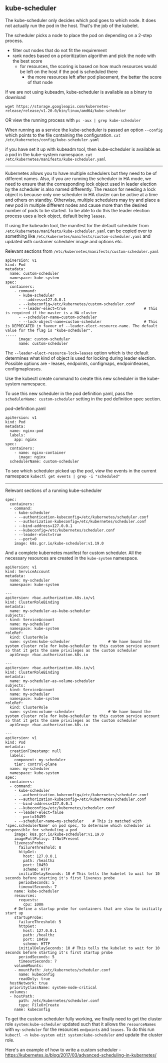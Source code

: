 ## kube-scheduler

The kube-scheduler only decides which pod goes to which node. It does not actually run the pod in the host. That's the job of the kubelet.

The scheduler picks a node to place the pod on depending on a 2-step process.
  - filter out nodes that do not fit the requirement
  - rank nodes based on a prioritization algorithm and pick the node with the best score
    - for resources, the scoring is based on how much resources would be left on the host if the pod is scheduled there
      - the more resources left after pod placement, the better the score of that node


If we are not using kubeadm, kube-scheduler is available as a binary to download
```
wget https://storage.googleapis.com/kubernetes-release/release/v1.20.0/bin/linux/amd64/kube-scheduler
```

OR view the running process with
`ps -aux | grep kube-scheduler`

When running as a service the kube-scheduler is passed an option `--config` which points to the file containing the configuration.
`cat /etc/kubernetes/config/kube-scheduler.yaml`

if you have set it up with kubeadm tool, then kube-scheduler is available as a pod in the kube-system namespace.
`cat /etc/kubernetes/manifests/kube-scheduler.yaml`


--------------------------------------------------------------------------------

Kubernetes allows you to have multiple schedulers but they need to be of different names.
Also, if you are running the scheduler in HA mode, we need to ensure that the
corresponding lock object used in leader election by the scheduler is also named differently.
The reason for needing a lock object is because only one scheduler in HA cluster can be active at a time and others on standby.
Otherwise, multiple schedulers may try and place a new pod in multiple different nodes and cause more than the desired number of pods to be started.
To be able to do this the leader election process uses a lock object, default being `leases`.

If using the kubeadm tool, the manifest for the default scheduler from `/etc/kubernetes/manifests/kube-scheduler.yaml`
can be copied over to something like `/etc/kubernetes/manifests/custom-scheduler.yaml` and updated with customer scheduler
image and options etc.

Relevant sections from `/etc/kubernetes/manifests/custom-scheduler.yaml`
```
apiVersion: v1
kind: Pod
metadata:
  name: custom-scheduler
  namespace: kube-system
spec:
  containers:
    - command:
      - kube-scheduler
      - --address=127.0.0.1
      - --kubeconfig=/etc/kubernetes/custom-scheduler.conf
      - --leader-elect=true                                   # This is required if the master is a HA cluster
      - --scheduler-name=custom-scheduler
      - --lock-object-name=custom-scheduler                   # This is DEPRECATED in favour of --leader-elect-resource-name. The default value for the flag is "kube-scheduler".
.....
      image: custom-scheduler
      name: custom-scheduler
```
The `--leader-elect-resource-lock=leases` option which is the default determines what kind of object is used for locking during leader election.
Possible options are - leases, endpoints, configmaps, endpointleases, configmapleases.

Use the kubectl create command to create this new scheduler in the kube-system namespace.

To use this new scheduler in the pod definition yaml, pass the `schedulerName: custom-scheduler` setting
in the pod definition spec section.

pod-definition.yaml
```
apiVersion: v1
kind: Pod
metadata:
  name: nginx-pod
  labels:
    app: nginx
spec:
  containers:
    - name: nginx-container
      image: nginx
  schedulerName: custom-scheduler
```

To see which scheduler picked up the pod, view the events in the current namespace
`kubectl get events | grep -i "scheduled"`

-------------------------------------------------------------------------------

Relevant sections of a running kube-scheduler
```
spec:
  containers:
  - command:
    - kube-scheduler
    - --authentication-kubeconfig=/etc/kubernetes/scheduler.conf
    - --authorization-kubeconfig=/etc/kubernetes/scheduler.conf
    - --bind-address=127.0.0.1
    - --kubeconfig=/etc/kubernetes/scheduler.conf
    - --leader-elect=true
    - --port=0
    image: k8s.gcr.io/kube-scheduler:v1.19.0
```

And a complete kubernetes manifest for custom scheduler. All the necessary resources are created in the `kube-system` namespace.
```
apiVersion: v1
kind: ServiceAccount
metadata:
  name: my-scheduler
  namespace: kube-system

---
apiVersion: rbac.authorization.k8s.io/v1
kind: ClusterRoleBinding
metadata:
  name: my-scheduler-as-kube-scheduler
subjects:
- kind: ServiceAccount
  name: my-scheduler
  namespace: kube-system
roleRef:
  kind: ClusterRole
  name: system:kube-scheduler                 # We have bound the system cluster role for kube-scheduler to this custom service account so that it gets the same privileges as the custom scheduler
  apiGroup: rbac.authorization.k8s.io

---
apiVersion: rbac.authorization.k8s.io/v1
kind: ClusterRoleBinding
metadata:
  name: my-scheduler-as-volume-scheduler
subjects:
- kind: ServiceAccount
  name: my-scheduler
  namespace: kube-system
roleRef:
  kind: ClusterRole
  name: system:volume-scheduler               # We have bound the system cluster role for kube-scheduler to this custom service account so that it gets the same privileges as the custom scheduler
  apiGroup: rbac.authorization.k8s.io

---
apiVersion: v1
kind: Pod
metadata:
  creationTimestamp: null
  labels:
    component: my-scheduler
    tier: control-plane
  name: my-scheduler
  namespace: kube-system
spec:
  containers:
  - command:
    - kube-scheduler
    - --authentication-kubeconfig=/etc/kubernetes/scheduler.conf
    - --authorization-kubeconfig=/etc/kubernetes/scheduler.conf
    - --bind-address=127.0.0.1
    - --kubeconfig=/etc/kubernetes/scheduler.conf
    - --leader-elect=false
    - --port=10459
    - --scheduler-name=my-scheduler    # This is matched with 'spec.schedulerName' on pod spec, to determine which scheduler is responsible for scheduling a pod
    image: k8s.gcr.io/kube-scheduler:v1.19.0
    imagePullPolicy: IfNotPresent
    livenessProbe:
      failureThreshold: 8
      httpGet:
        host: 127.0.0.1
        path: /healthz
        port: 10459
        scheme: HTTP
      initialDelaySeconds: 10 # This tells the kubelet to wait for 10 seconds before starting it's first liveness probe
      periodSeconds: 5
      timeoutSeconds: 7
    name: kube-scheduler
    resources:
      requests:
        cpu: 100m
    # Define a startup probe for containers that are slow to initially start up
    startupProbe:
      failureThreshold: 5
      httpGet:
        host: 127.0.0.1
        path: /healthz
        port: 10459
        scheme: HTTP
      initialDelaySeconds: 10 # This tells the kubelet to wait for 10 seconds before starting it's first startup probe
      periodSeconds: 5
      timeoutSeconds: 7
    volumeMounts:
    - mountPath: /etc/kubernetes/scheduler.conf
      name: kubeconfig
      readOnly: true
  hostNetwork: true
  priorityClassName: system-node-critical
  volumes:
  - hostPath:
      path: /etc/kubernetes/scheduler.conf
      type: FileOrCreate
    name: kubeconfig
```
To get the custom scheduler fully working, we finally need to get the cluster role `system:kube-scheduler` updated
such that it allows the `resourceNames` with `my-scheduler` for the resources `endpoints` and `leases`.
To do this run `kubectl -n kube-system edit system:kube-scheduler` and update the cluster role.

Here's an example of how to write a custom scheduler - https://kubernetes.io/blog/2017/03/advanced-scheduling-in-kubernetes/
